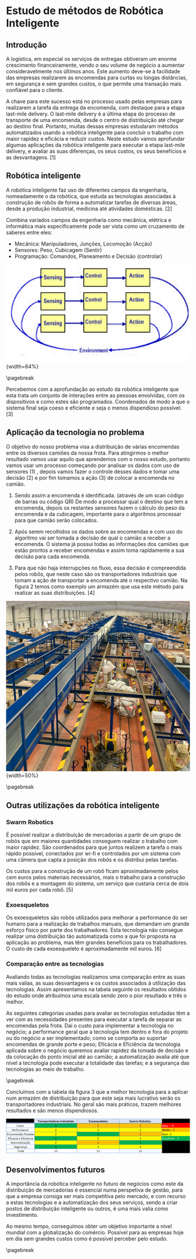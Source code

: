 # Estudo de métodos de Robótica Inteligente

## Introdução

A logística, em especial os serviços de entregas obtiveram um enorme
crescimento financeiramente, vendo o seu volume de negócio a aumentar
consideravelmente nos últimos anos. Este aumento deve-se à facilidade das
empresas realizarem as encomendas para curtas ou longas distâncias, em
segurança e sem grandes custos, o que permite uma transação mais confiável
para o cliente.

A chave para este sucesso está no processo usado pelas empresas para
realizarem a tarefa da entrega da encomenda, com destaque para a etapa
last-mile delivery. O last-mile delivery é a última etapa do processo de
transporte de uma encomenda, desde o centro de distribuição até chegar ao
destino final. Portanto, muitas dessas empresas estudaram métodos
automatizados usando a robótica inteligente para concluir o trabalho com maior
rapidez e eficácia e reduzir custos. Neste estudo vamos aprofundar algumas
aplicações da robótica inteligente para executar a etapa last-mile delivery, e
avaliar as suas diferenças, os seus custos, os seus benefícios e as
desvantagens. [1]

## Robótica inteligente

A robótica inteligente faz uso de diferentes campos da engenharia,
nomeadamente o da robótica, que estuda as tecnologias associadas à construção
de robôs de forma a automatizar tarefas de diversas áreas, desde a produção
industrial, medicina até atividades domésticas. [2]

Combina variados campos da engenharia como mecânica, elétrica e informática
mais especificamente pode ser vista como um cruzamento de saberes entre eles:

- Mecânica: Manipuladores, Junções, Locomoção (Acção)  
- Sensores: Peso, Cubicagem (Sentir)  
- Programação: Comandos, Planeamento e Decisão (controlar)  

![Modelo do funcionamento da robótica inteligente](./assets/fig-1.png){width=64%}

\pagebreak

Percebemos com a aprofundação ao estudo da robótica inteligente que esta trata
um conjunto de interações entre as pessoas envolvidas, com os dispositivos e
como estes são programados. Coordenados de modo a que o sistema final seja
coeso e eficiente e seja o menos dispendioso possível. [3] 

## Aplicação da tecnologia no problema

O objetivo do nosso problema visa a distribuição de várias encomendas entre os
diversos camiões da nossa frota. Para atingirmos o melhor resultado vamos usar
aquilo que aprendemos com o nosso estudo, portanto vamos usar um processo
começando por analisar os dados com uso de sensores (1) , depois vamos fazer o
controle desses dados e tomar uma decisão (2) e por fim tomamos a ação (3) de
colocar a encomenda no camião.

1. Sendo assim a encomenda é identificada. (através de um scan código de
   barras ou código QR) De modo a processar qual o destino que tem a
   encomenda, depois os restantes sensores fazem o cálculo do peso da
   encomenda e da cubicagem, importante para o algoritmos processar para que
   camião serão colocados.

2. Após serem recolhidos os dados sobre as encomendas e com uso do algoritmo
   vai ser tomada a decisão de qual o camião a receber a encomenda. O sistema
   já possui todas as informações dos camiões que estão prontos a receber
   encomendas e assim toma rapidamente a sua decisão para cada encomenda.

3. Para que não haja interrupções no fluxo, essa decisão é compreendida pelos
   robôs, que neste caso são os transportadores industriais que tomam a ação
   de transportar a encomenda até o respectivo camião. Na figura 2 temos como
   exemplo um armazém que usa este método para realizar as suas distribuições.
   [4]

![Armazém de distribuição automática](./assets/fig-2.png){width=50%}

\pagebreak

## Outras utilizações da robótica inteligente

### Swarm Robotics

É possível realizar a distribuição de mercadorias a partir de um grupo de
robôs que em maiores quantidades conseguem realizar o trabalho com maior
rapidez. São coordenados para que juntos realizem a tarefa o mais rápido
possível, conectados por wi-fi e controlados por um sistema com uma câmera que
capta a posição dos robôs e os distribui pelas tarefas.

Os custos para a construção de um robô ficam aproximadamente pelos cem euros
pelos materiais necessários, mais o trabalho para a construção dos robôs e a
montagem do sistema, um serviço que custaria cerca de dois mil euros por cada
robô. [5]

### Exoesqueletos

Os exoesqueletos são robôs utilizados para melhorar a performance do ser
humano para a realização de trabalhos manuais, que demandam um grande esforço
físico por parte dos trabalhadores. Esta tecnologia não consegue realizar uma
distribuição tão automatizada como a que foi proposta na aplicação ao
problema, mas têm grandes benefícios para os trabalhadores. O custo de cada
exoesqueleto é aproximadamente mil euros. [6]

### Comparação entre as tecnologias

Avaliando todas as tecnologias realizamos uma comparação entre as suas mais
valias, as suas desvantagens e os custos associados à utilização das
tecnologias. Assim apresentamos na tabela seguinte os resultados obtidos do
estudo onde atribuímos uma escala sendo zero o pior resultado e três o melhor.

As seguintes categorias usadas para avaliar as tecnologias estudadas têm a ver
com as necessidades presentes para executar a tarefa de separar as encomendas
pela frota. Daí o custo para implementar a tecnologia no negócio; a
performance geral que a tecnologia tem dentro e fora do projeto ou do negócio
a ser implementado; como se comporta ao suportar encomendas de grande porte e
peso; Eficácia e Eficiência da tecnologia aplicada sobre o negócio queremos
avaliar rapidez da tomada de decisão e da colocação do ponto inicial até ao
camião; a automatização avalia até que nível a tecnologia pode executar a
totalidade das tarefas; e a segurança das tecnologias ao meio de trabalho.

\pagebreak

Concluímos com a tabela da figura 3 que a melhor tecnologia para a aplicar num
armazém de distribuição para que este seja mais lucrativo serão os
transportadores industriais. No geral são mais práticos, trazem melhores
resultados e são menos dispendiosos.

![Avaliação das tecnologias e da sua aplicação a distribuição de encomendas](./assets/fig-3.png)

## Desenvolvimentos futuros

A importância da robótica inteligente no futuro de negócios como este da
distribuição de mercadorias é essencial numa perspetiva de gestão, para que a
empresa consiga ser mais competitiva pelo mercado, e com recurso a estas
tecnologias e a automatização dos seus serviços, sendo a criar postos de
distribuição inteligente ou outros, é uma mais valia como investimento.

Ao mesmo tempo, conseguimos obter um objetivo importante a nível mundial com a
globalização do comércio. Possível para as empresas hoje em dia sem grandes
custos como é possível perceber pelo estudo.


\pagebreak
